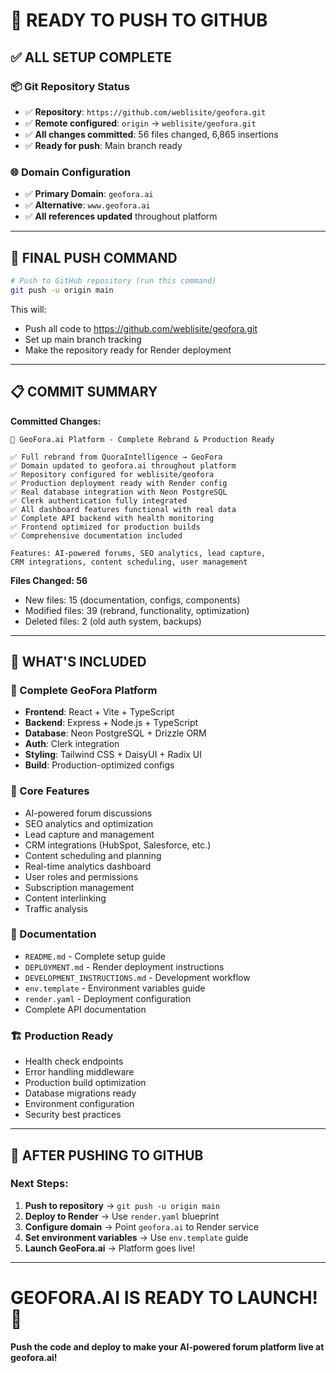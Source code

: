# 🚀 READY TO PUSH TO GITHUB

## ✅ **ALL SETUP COMPLETE**

### **📦 Git Repository Status**
- ✅ **Repository**: `https://github.com/weblisite/geofora.git`
- ✅ **Remote configured**: `origin` → `weblisite/geofora.git`
- ✅ **All changes committed**: 56 files changed, 6,865 insertions
- ✅ **Ready for push**: Main branch ready

### **🌐 Domain Configuration**
- ✅ **Primary Domain**: `geofora.ai`
- ✅ **Alternative**: `www.geofora.ai`
- ✅ **All references updated** throughout platform

---

## 🎯 **FINAL PUSH COMMAND**

```bash
# Push to GitHub repository (run this command)
git push -u origin main
```

This will:
- Push all code to https://github.com/weblisite/geofora.git
- Set up main branch tracking
- Make the repository ready for Render deployment

---

## 📋 **COMMIT SUMMARY**

**Committed Changes:**
```
🚀 GeoFora.ai Platform - Complete Rebrand & Production Ready

✅ Full rebrand from QuoraIntelligence → GeoFora
✅ Domain updated to geofora.ai throughout platform  
✅ Repository configured for weblisite/geofora
✅ Production deployment ready with Render config
✅ Real database integration with Neon PostgreSQL
✅ Clerk authentication fully integrated
✅ All dashboard features functional with real data
✅ Complete API backend with health monitoring
✅ Frontend optimized for production builds
✅ Comprehensive documentation included

Features: AI-powered forums, SEO analytics, lead capture, 
CRM integrations, content scheduling, user management
```

**Files Changed: 56**
- New files: 15 (documentation, configs, components)
- Modified files: 39 (rebrand, functionality, optimization)
- Deleted files: 2 (old auth system, backups)

---

## 🌟 **WHAT'S INCLUDED**

### **📱 Complete GeoFora Platform**
- **Frontend**: React + Vite + TypeScript
- **Backend**: Express + Node.js + TypeScript  
- **Database**: Neon PostgreSQL + Drizzle ORM
- **Auth**: Clerk integration
- **Styling**: Tailwind CSS + DaisyUI + Radix UI
- **Build**: Production-optimized configs

### **🔧 Core Features**
- AI-powered forum discussions
- SEO analytics and optimization
- Lead capture and management
- CRM integrations (HubSpot, Salesforce, etc.)
- Content scheduling and planning
- Real-time analytics dashboard
- User roles and permissions
- Subscription management
- Content interlinking
- Traffic analysis

### **📖 Documentation**
- `README.md` - Complete setup guide
- `DEPLOYMENT.md` - Render deployment instructions
- `DEVELOPMENT_INSTRUCTIONS.md` - Development workflow
- `env.template` - Environment variables guide
- `render.yaml` - Deployment configuration
- Complete API documentation

### **🏗️ Production Ready**
- Health check endpoints
- Error handling middleware
- Production build optimization
- Database migrations ready
- Environment configuration
- Security best practices

---

## 🎉 **AFTER PUSHING TO GITHUB**

### **Next Steps:**
1. **Push to repository** → `git push -u origin main`
2. **Deploy to Render** → Use `render.yaml` blueprint
3. **Configure domain** → Point `geofora.ai` to Render service
4. **Set environment variables** → Use `env.template` guide
5. **Launch GeoFora.ai** → Platform goes live!

---

# **GEOFORA.AI IS READY TO LAUNCH! 🚀**

**Push the code and deploy to make your AI-powered forum platform live at geofora.ai!**